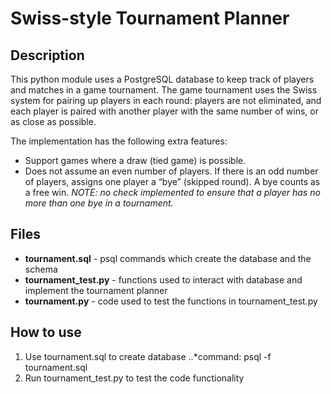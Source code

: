 # Swiss-style Tournament Planner
## Description
This python module uses a PostgreSQL database to keep track of players and matches in a game tournament.
The game tournament uses the Swiss system for pairing up players in each round: players are not eliminated, and each player is paired with another player with the same number of wins, or as close as possible.

The implementation has the following extra features:
- Support games where a draw (tied game) is possible.
- Does not assume an even number of players. If there is an odd number of players, assigns one player a “bye” (skipped round). A bye counts as a free win. *NOTE: no check implemented to ensure that a player has no more than one bye in a tournament.*

## Files
- **tournament.sql** - psql commands which create the database and the schema
- **tournament_test.py** - functions used to interact with database and implement the tournament planner
- **tournament.py** - code used to test the functions in tournament_test.py

## How to use
1. Use tournament.sql to create database
..*command: psql -f tournament.sql
2. Run tournament_test.py to test the code functionality
